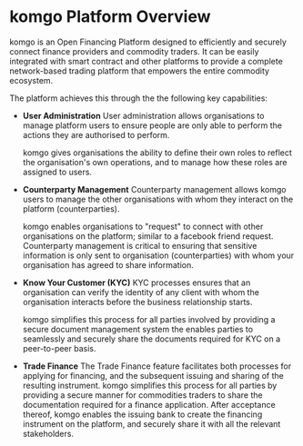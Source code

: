 # komgo Platform Overview

komgo is an Open Financing Platform designed to efficiently and securely connect finance providers and commodity traders. It can be easily integrated with smart contract and other platforms to provide a complete network-based trading platform that empowers the entire commodity ecosystem.

The platform achieves this through the the following key capabilities:

* **User Administration**  User administration allows organisations to manage platform users to ensure people are only able to perform the actions they are authorised to perform.

  komgo gives organisations the ability to define their own roles to reflect the organisation's own operations, and to manage how these roles are assigned to users.

* **Counterparty Management**   Counterparty management allows komgo users to manage the other organisations with whom they interact on the platform \(counterparties\).

  komgo enables organisations to "request" to connect with other organisations on the platform; similar to a facebook friend request.  
  Counterparty management is critical to ensuring that sensitive information is only sent to organisation \(counterparties\) with whom your organisation has agreed to share information.

* **Know Your Customer \(KYC\)**  KYC processes ensures that an organisation can verify the identity of any client with whom the organisation interacts before the business relationship starts.

  komgo simplifies this process for all parties involved by providing a secure document management system the enables parties to seamlessly and securely share the documents required for KYC on a peer-to-peer basis.

* **Trade Finance**   The Trade Finance feature facilitates both processes for applying for financing, and the subsequent issuing and sharing of the resulting instrument.  komgo simplifies this process for all parties by providing a secure manner for commodities traders to share the documentation required for a finance application. After acceptance thereof, komgo enables the issuing bank to create the financing instrument on the platform, and securely share it with all the relevant stakeholders.

